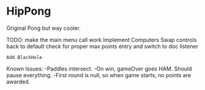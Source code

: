 HipPong
=======

Original Pong but way cooler.

TODO:
    make the main menu call work
    Implement Computers
    Swap controls back to default
    check for proper max points entry and switch to doc listener

    Add BlackHole

Known Issues:
    -Paddles intersect.
    -On win, gameOver goes HAM. Should pause everything. 
    -First round is null, so when game starts, no points are awarded.
